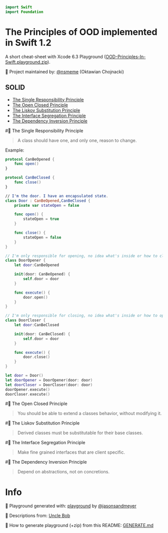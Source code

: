```swift
import Swift
import Foundation
```

The Principles of OOD implemented in Swift 1.2
==============================================
A short cheat-sheet with Xcode 6.3 Playground ([OOD-Principles-In-Swift.playground.zip](https://raw.githubusercontent.com/ochococo/OOD-Principles-In-Swift/master/OOD-Principles-In-Swift.playground.zip)).

👷 Project maintained by: [@nsmeme](http://twitter.com/nsmeme) (Oktawian Chojnacki)

## SOLID

* [The Single Responsibility Principle](#the-single-responsibility-principle)
* [The Open Closed Principle](#the-open-closed-principle)
* [The Liskov Substitution Principle](#the-liskov-substitution-principle)
* [The Interface Segregation Principle](#the-interface-segregation-principle)
* [The Dependency Inversion Principle](#the-dependency-inversion-principle)


#🔐 The Single Responsibility Principle

> A class should have one, and only one, reason to change.

Example:

```swift
protocol CanBeOpened {
    func open()
}

protocol CanBeClosed {
    func close()
}

// I'm the door. I have an encapsulated state.
class Door : CanBeOpened,CanBeClosed {
    private var stateOpen = false

    func open() {
        stateOpen = true
    }

    func close() {
        stateOpen = false
    }
}

// I'm only responsible for opening, no idea what's inside or how to close.
class DoorOpener {
    let door:CanBeOpened

    init(door: CanBeOpened) {
        self.door = door
    }

    func execute() {
        door.open()
    }
}

// I'm only responsible for closing, no idea what's inside or how to open.
class DoorCloser {
    let door:CanBeClosed

    init(door: CanBeClosed) {
        self.door = door
    }

    func execute() {
        door.close()
    }
}

let door = Door()
let doorOpener = DoorOpener(door: door)
let doorCloser = DoorCloser(door: door)
doorOpener.execute()
doorCloser.execute()
```

#🚧 The Open Closed Principle

> You should be able to extend a classes behavior, without modifying it.

#🚧 The Liskov Substitution Principle

> Derived classes must be substitutable for their base classes.

#🚧 The Interface Segregation Principle

> Make fine grained interfaces that are client specific.

#🚧 The Dependency Inversion Principle

> Depend on abstractions, not on concretions.


Info
====

🍺 Playground generated with: [playground](https://github.com/jas/playground) by [@jasonsandmeyer](http://twitter.com/jasonsandmeyer)

📖 Descriptions from: [Uncle Bob](http://butunclebob.com/ArticleS.UncleBob.PrinciplesOfOod)

🚀 How to generate playground (+zip) from this README: [GENERATE.md](https://github.com/ochococo/Design-Patterns-In-Swift/blob/master/GENERATE.md)